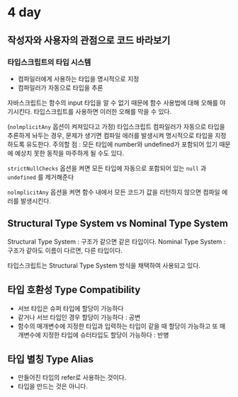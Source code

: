 # 4 day

## 작성자와 사용자의 관점으로 코드 바라보기

### 타입스크립트의 타입 시스템

- 컴파일러에게 사용하는 타입을 명시적으로 지정
- 컴파일러가 자동으로 타입을 추론

자바스크립트는 함수의 input 타입을 알 수 없기 때문에 함수 사용법에 대해 오해를 야기시킨다.
타입스크립트를 사용하면 이러한 오해를 막을 수 있다.

(`nolmplicitAny` 옵션이 켜져있다고 가정)
타입스크립트 컴파일러가 자동으로 타입을 추론하게 놔두는 경우, 문제가 생기면 컴파일 에러를 발생시켜 명시적으로 타입을 지정하도록 유도한다.
주의할 점 : 모든 타입에 number와 undefined가 포함되어 있기 때문에 예상치 못한 동작을 마주하게 될 수도 있다.

`strictNullChecks` 옵션을 켜면 모든 타입에 자동으로 포함되어 있는 `null` 과 `undefined` 를 제거해준다

`nolmplicitAny` 옵션을 켜면 함수 내에서 모든 코드가 값을 리턴하지 않으면 컴파일 에러를 발생시킨다.

## Structural Type System vs Nominal Type System

Structural Type System : 구조가 같으면 같은 타입이다.
Nominal Type System : 구조가 같아도 이름이 다르면, 다른 타입이다.

타입스크립트는 Structural Type System 방식을 채택하여 사용되고 있다.

## 타입 호환성 Type Compatibility

- 서브 타입은 슈퍼 타입에 할당이 가능하다
- 같거나 서브 타입인 경우 할당이 가능하다 : 공변
- 함수의 매개변수에 지정한 타입과 입력하는 타입이 같을 때 할당이 가능하고 또 매개변수에 지정한 타입에 슈터타입도 할당이 가능하다 : 반병

## 타입 별칭 Type Alias

- 만들어진 타입의 refer로 사용하는 것이다.
- 타입을 만드는 것은 아니다.
